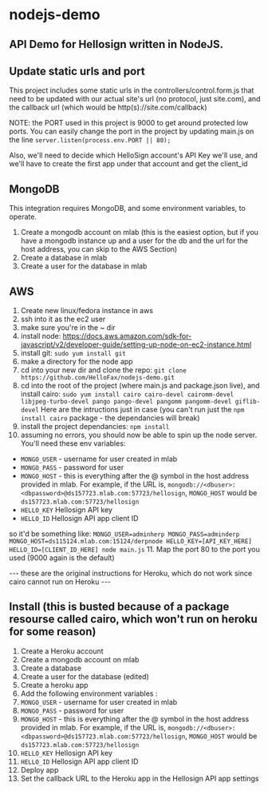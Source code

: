 # nodejs-demo
API Demo for Hellosign written in NodeJS.
---
## Update static urls and port
This project includes some static urls in the controllers/control.form.js that need to be updated with our actual site's
url (no protocol, just site.com), and the callback url (which would be http(s)://site.com/callback)

NOTE: the PORT used in this project is 9000 to get around protected low ports. You can easily change the port in the project by updating main.js on the line `server.listen(process.env.PORT || 80);`

Also, we'll need to decide which HelloSign account's API Key we'll use, and we'll have to create the first app under that account and get the client_id

## MongoDB
This integration requires MongoDB, and some environment variables, to operate.
1. Create a mongodb account on mlab (this is the easiest option, but if you have a mongodb instance up and a user for the db and the url for the host address, you can skip to the AWS Section)
2. Create a database in mlab
3. Create a user for the database in mlab

## AWS
1. Create new linux/fedora instance in aws
2. ssh into it as the ec2 user
3. make sure you're in the ~ dir
4. install node: https://docs.aws.amazon.com/sdk-for-javascript/v2/developer-guide/setting-up-node-on-ec2-instance.html
5. install git: `sudo yum install git`
6. make a directory for the node app
7. cd into your new dir and clone the repo: `git clone https://github.com/HelloFax/nodejs-demo.git`
8.  cd into the root of the project (where main.js and package.json live), and install cairo: 
`sudo yum install cairo cairo-devel cairomm-devel libjpeg-turbo-devel pango pango-devel pangomm pangomm-devel giflib-devel`
Here are the intructions just in case (you can't run just the `npm install cairo` package - the dependancies will break)
9. install the project dependancies: `npm install`
10. assuming no errors, you should now be able to spin up the node server. You'll need these env variables:
   * `MONGO_USER` - username for user created in mlab
   * `MONGO_PASS` - password for user
   * `MONGO_HOST` - this is everything after the @ symbol in the host address provided in mlab. For example, if the URL is,  `mongodb://<dbuser>:<dbpassword>@ds157723.mlab.com:57723/hellosign`, `MONGO_HOST` would be `ds157723.mlab.com:57723/hellosign`
   * `HELLO_KEY` Hellosign API key
   * `HELLO_ID` Hellosign API app client ID
   
so it'd be something like: `MONGO_USER=adminherp MONGO_PASS=adminderp MONGO_HOST=ds115124.mlab.com:15124/derpnode HELLO_KEY=[API_KEY_HERE] HELLO_ID=[CLIENT_ID_HERE] node main.js`
11. Map the port 80 to the port you used (9000 again is the default)

--- these are the original instructions for Heroku, which do not work since cairo cannot run on Heroku ---
## Install (this is busted because of a package resourse called cairo, which won't run on heroku for some reason)
1. Create a Heroku account
1. Create a mongodb account on mlab
1. Create a database
1. Create a user for the database (edited)
1. Create a heroku app
1. Add the following environment variables :
  1. `MONGO_USER` - username for user created in mlab
  1. `MONGO_PASS` - password for user
  1. `MONGO_HOST` - this is everything after the @ symbol in the host address provided in mlab. For example, if the URL is,  `mongodb://<dbuser>:<dbpassword>@ds157723.mlab.com:57723/hellosign`, `MONGO_HOST` would be `ds157723.mlab.com:57723/hellosign`
  1. `HELLO_KEY` Hellosign API key
  1. `HELLO_ID` Hellosign API app client ID
1. Deploy app
1. Set the callback URL to the Heroku app in the Hellosign API app settings
